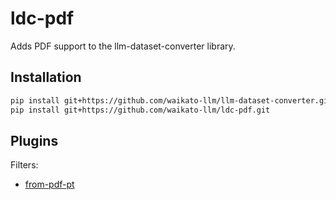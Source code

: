 # ldc-pdf
Adds PDF support to the llm-dataset-converter library.


## Installation

```bash
pip install git+https://github.com/waikato-llm/llm-dataset-converter.git
pip install git+https://github.com/waikato-llm/ldc-pdf.git
```

## Plugins

Filters:

* [from-pdf-pt](plugins/from-pdf-pt.md)

